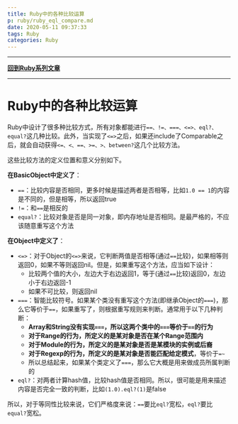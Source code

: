 ```yaml
---
title: Ruby中的各种比较运算
p: ruby/ruby_eql_compare.md
date: 2020-05-11 09:37:33
tags: Ruby
categories: Ruby
---
```


------

**[回到Ruby系列文章](/ruby/index/)**

------

# Ruby中的各种比较运算

Ruby中设计了很多种比较方式，所有对象都能进行`==、!=、===、<=>、eql?、equal?`这几种比较。此外，当实现了`<=>`之后，如果还include了Comparable之后，就会自动获得`<=、<、==、>=、>、between?`这几个比较方法。


这些比较方法的定义位置和意义分别如下。

**在BasicObject中定义了**：

- `==`：比较内容是否相同，更多时候是描述两者是否相等，比如`1.0 == 1`的内容是不同的，但是相等，所以返回true
- `!=`：和`==`是相反的
- `equal?`：比较对象是否是同一对象，即内存地址是否相同。是最严格的，不应该随意重写这个方法

**在Object中定义了**：

- `<=>`：对于Object的`<=>`来说，它判断两值是否相等(通过`==`比较)，如果相等则返回0，如果不等则返回nil。但是，如果重写这个方法，应当如下设计：
  - 比较两个值的大小，左边大于右边返回1，等于(通过`==`比较)返回0，左边小于右边返回-1
  - 如果不可比较，则返回nil
- `===`：智能比较符号。如果某个类没有重写这个方法(即继承Object的`===`)，那么它等价于`==`，如果重写了，则根据重写规则来判断。通常用于以下几种判断：
  - **Array和String没有实现`===`，所以这两个类中的`===`等价于`==`的行为**
  - **对于Range的行为，所定义的是某对象是否在某个Range范围内**
  - **对于Module的行为，所定义的是某对象是否是某模块的实例或后裔**
  - **对于Regexp的行为，所定义的是某对象是否能匹配给定模式**，等价于`=~`
  - 所以总结起来，如果某个类定义了`===`，那么它大概是用来做成员所属判断的
- `eql?`：对两者计算hash值，比较hash值是否相同。所以，很可能是用来描述内容是否完全一致的判断，比如`(1.0).eql?(1)`是false

所以，对于等同性比较来说，它们严格度来说：`==`要比`eql?`宽松，`eql?`要比`equal?`宽松。
